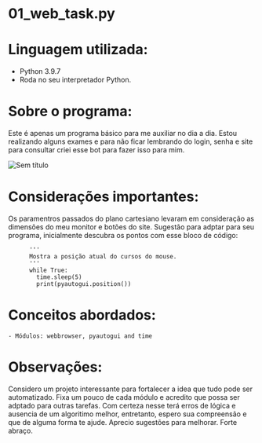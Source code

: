 # 01_web_task.py

# Linguagem utilizada:

  - Python 3.9.7
  - Roda no seu interpretador Python.
  
# Sobre o programa:

  Este é apenas um programa básico para me auxiliar no dia a dia. Estou realizando alguns exames e para não ficar lembrando do login, senha e site para consultar criei esse bot para fazer isso para mim.
  
  
![Sem título](https://user-images.githubusercontent.com/95552879/154473089-e9e100eb-25f5-4cfc-869f-2a4f395aa589.png)


  
# Considerações importantes:

  Os paramentros passados do plano cartesiano levaram em consideração as dimensões do meu monitor e botões do site.
  Sugestão para adptar para seu programa, inicialmente descubra os pontos com esse bloco de código:
  
          '''
          Mostra a posição atual do cursos do mouse.
          '''
          while True:
            time.sleep(5)
            print(pyautogui.position())


# Conceitos abordados:

    - Módulos: webbrowser, pyautogui and time
    
# Observações:

  Considero um projeto interessante para fortalecer a idea que tudo pode ser automatizado. Fixa um pouco de cada módulo e acredito que possa ser adptado para outras tarefas. Com certeza nesse terá erros de lógica e ausencia de um algoritimo melhor,  entretanto, espero sua compreensão e que de alguma forma te ajude. Aprecio sugestões para melhorar. Forte abraço.
